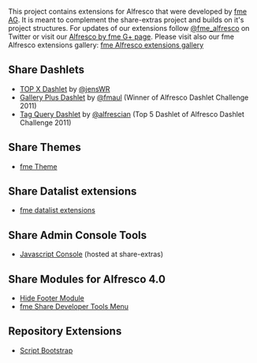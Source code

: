 This project contains extensions for Alfresco that were developed by [fme AG](http://www.fme.de/). It is meant to complement the share-extras project and builds on it's project structures. For updates of our extensions follow [@fme\_alfresco](https://twitter.com/fme_alfresco) on Twitter or visit our [Alfresco by fme G+ page](https://plus.google.com/113188782603492544202).
Please visit also our fme Alfresco extensions gallery: [fme Alfresco extensions gallery](http://alfresco.fme.de/Overview.925.0.html)

## Share Dashlets ##

  * [TOP X Dashlet](TOPXDashlet.md) by [@jensWR](http://twitter.com/jensWR)
  * [Gallery Plus Dashlet](GalleryPlusDashlet.md) by [@fmaul](http://twitter.com/fmaul) (Winner of Alfresco Dashlet Challenge 2011)
  * [Tag Query Dashlet](TagQueryDashlet_4x.md) by [@alfrescian](http://twitter.com/alfrescian) (Top 5 Dashlet of Alfresco Dashlet Challenge 2011)

## Share Themes ##

  * [fme Theme](FmeTheme.md)

## Share Datalist extensions ##

  * [fme datalist extensions](DatalistExtension.md)

## Share Admin Console Tools ##

  * [Javascript Console](http://code.google.com/p/share-extras/wiki/JavascriptConsole) (hosted at share-extras)

## Share Modules for Alfresco 4.0 ##

  * [Hide Footer Module](http://code.google.com/p/fme-alfresco-extensions/downloads/detail?name=fme-hide-footer-0.1.jar)
  * [fme Share Developer Tools Menu](DeveloperToolsMenu.md)


## Repository Extensions ##
  * [Script Bootstrap](ScriptBootstrap.md)